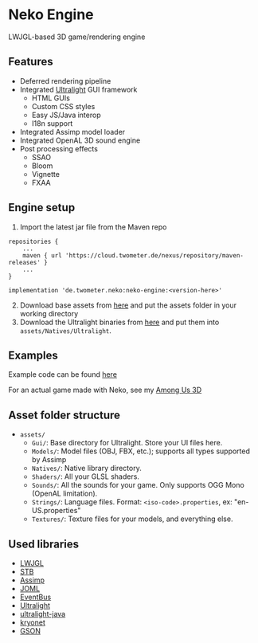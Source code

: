 # Neko Engine
LWJGL-based 3D game/rendering engine

## Features
- Deferred rendering pipeline
- Integrated [Ultralight](https://ultralig.ht) GUI framework
  - HTML GUIs
  - Custom CSS styles
  - Easy JS/Java interop
  - I18n support
- Integrated Assimp model loader
- Integrated OpenAL 3D sound engine
- Post processing effects
  - SSAO
  - Bloom
  - Vignette
  - FXAA
  
## Engine setup
1. Import the latest jar file from the Maven repo
```
repositories {
    ...
    maven { url 'https://cloud.twometer.de/nexus/repository/maven-releases' }
    ...
}

implementation 'de.twometer.neko:neko-engine:<version-here>'

```
2. Download base assets from [here](https://github.com/Twometer/neko-engine/releases/latest) and put the assets folder in your working directory
3. Download the Ultralight binaries from [here](https://github.com/ultralight-ux/Ultralight/blob/master/README.md#getting-the-latest-sdk) and put them into `assets/Natives/Ultralight`.
  
## Examples
Example code can be found [here](https://github.com/Twometer/neko-engine/tree/main/src/main/java/example)

For an actual game made with Neko, see my [Among Us 3D](https://github.com/Twometer/among-us-3d)
  
## Asset folder structure
- `assets/`
  - `Gui/`: Base directory for Ultralight. Store your UI files here.
  - `Models/`: Model files (OBJ, FBX, etc.); supports all types supported by Assimp
  - `Natives/`: Native library directory. 
  - `Shaders/`: All your GLSL shaders.
  - `Sounds/`: All the sounds for your game. Only supports OGG Mono (OpenAL limitation).
  - `Strings/`: Language files. Format: `<iso-code>.properties`, ex: "en-US.properties"
  - `Textures/`: Texture files for your models, and everything else.
  
## Used libraries
- [LWJGL](https://www.lwjgl.org/)
- [STB](https://github.com/nothings/stb)
- [Assimp](https://www.assimp.org/)
- [JOML](https://github.com/JOML-CI/JOML)
- [EventBus](https://github.com/greenrobot/EventBus)
- [Ultralight](https://ultralig.ht)
- [ultralight-java](https://github.com/LabyMod/ultralight-java)
- [kryonet](https://github.com/EsotericSoftware/kryonet)
- [GSON](https://github.com/google/gson)